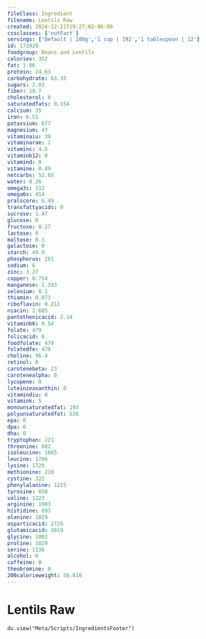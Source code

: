 ```yaml
---
fileClass: Ingredient
filename: Lentils Raw
created: 2024-12-21T19:27:02-06:00
cssclasses: ['nutFact']
servings: ['Default | 100g','1 cup | 192','1 tablespoon | 12']
id: 172420
foodgroup: Beans and Lentils
calories: 352
fat: 1.06
protein: 24.63
carbohydrate: 63.35
sugars: 2.03
fiber: 10.7
cholesterol: 0
saturatedfats: 0.154
calcium: 35
iron: 6.51
potassium: 677
magnesium: 47
vitaminaiu: 39
vitaminarae: 2
vitaminc: 4.5
vitaminb12: 0
vitamind: 0
vitamine: 0.49
netcarbs: 52.65
water: 8.26
omega3s: 112
omega6s: 414
pralscore: 6.49
transfattyacids: 0
sucrose: 1.47
glucose: 0
fructose: 0.27
lactose: 0
maltose: 0.3
galactose: 0
starch: 49.9
phosphorus: 281
sodium: 6
zinc: 3.27
copper: 0.754
manganese: 1.393
selenium: 0.1
thiamin: 0.873
riboflavin: 0.211
niacin: 2.605
pantothenicacid: 2.14
vitaminb6: 0.54
folate: 479
folicacid: 0
foodfolate: 479
folatedfe: 479
choline: 96.4
retinol: 0
carotenebeta: 23
carotenealpha: 0
lycopene: 0
luteinzeaxanthin: 0
vitamindiu: 0
vitamink: 5
monounsaturatedfat: 193
polyunsaturatedfat: 526
epa: 0
dpa: 0
dha: 0
tryptophan: 221
threonine: 882
isoleucine: 1065
leucine: 1786
lysine: 1720
methionine: 210
cystine: 322
phenylalanine: 1215
tyrosine: 658
valine: 1223
arginine: 1903
histidine: 693
alanine: 1029
asparticacid: 2725
glutamicacid: 3819
glycine: 1002
proline: 1029
serine: 1136
alcohol: 0
caffeine: 0
theobromine: 0
200calorieweight: 56.818
---
```


# Lentils Raw

```dataviewjs
dv.view("Meta/Scripts/IngredientsFooter")
```